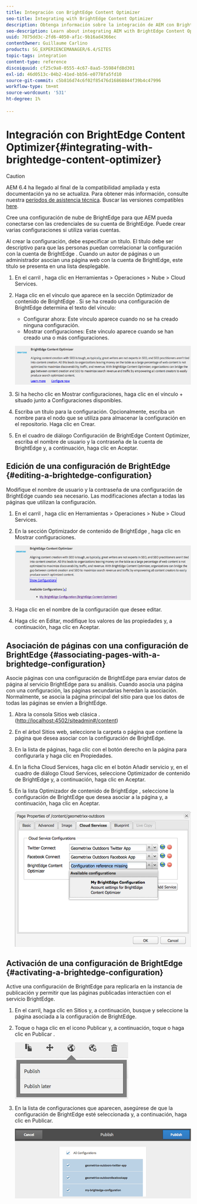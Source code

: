 ```yaml
---
title: Integración con BrightEdge Content Optimizer
seo-title: Integrating with BrightEdge Content Optimizer
description: Obtenga información sobre la integración de AEM con BrightEdge Content Optimizer.
seo-description: Learn about integrating AEM with BrightEdge Content Optimizer.
uuid: 7075dd3c-2fd6-4050-af1c-9b16ad4366ec
contentOwner: Guillaume Carlino
products: SG_EXPERIENCEMANAGER/6.4/SITES
topic-tags: integration
content-type: reference
discoiquuid: cf25c9a8-0555-4c67-8aa5-55984fd8d301
exl-id: 46d0513c-04b2-41ed-bb56-e0778fa5fd10
source-git-commit: c5b816d74c6f02f85476d16868844f39b4c47996
workflow-type: tm+mt
source-wordcount: '531'
ht-degree: 1%

---
```


# Integración con BrightEdge Content Optimizer{#integrating-with-brightedge-content-optimizer}

>[!CAUTION]
>
>AEM 6.4 ha llegado al final de la compatibilidad ampliada y esta documentación ya no se actualiza. Para obtener más información, consulte nuestra [períodos de asistencia técnica](https://helpx.adobe.com/es/support/programs/eol-matrix.html). Buscar las versiones compatibles [here](https://experienceleague.adobe.com/docs/).

Cree una configuración de nube de BrightEdge para que AEM pueda conectarse con las credenciales de su cuenta de BrightEdge. Puede crear varias configuraciones si utiliza varias cuentas.

Al crear la configuración, debe especificar un título. El título debe ser descriptivo para que las personas puedan correlacionar la configuración con la cuenta de BrightEdge . Cuando un autor de páginas o un administrador asocian una página web con la cuenta de BrightEdge, este título se presenta en una lista desplegable.

1. En el carril , haga clic en Herramientas > Operaciones > Nube > Cloud Services.
1. Haga clic en el vínculo que aparece en la sección Optimizador de contenido de BrightEdge . Si se ha creado una configuración de BrightEdge determina el texto del vínculo:

   * Configurar ahora: Este vínculo aparece cuando no se ha creado ninguna configuración.
   * Mostrar configuraciones: Este vínculo aparece cuando se han creado una o más configuraciones.

   ![Chlimage_1-4](assets/chlimage_1-4.png)

1. Si ha hecho clic en Mostrar configuraciones, haga clic en el vínculo + situado junto a Configuraciones disponibles.
1. Escriba un título para la configuración. Opcionalmente, escriba un nombre para el nodo que se utiliza para almacenar la configuración en el repositorio. Haga clic en Crear.
1. En el cuadro de diálogo Configuración de BrightEdge Content Optimizer, escriba el nombre de usuario y la contraseña de la cuenta de BrightEdge y, a continuación, haga clic en Aceptar.

## Edición de una configuración de BrightEdge {#editing-a-brightedge-configuration}

Modifique el nombre de usuario y la contraseña de una configuración de BrightEdge cuando sea necesario. Las modificaciones afectan a todas las páginas que utilizan la configuración.

1. En el carril , haga clic en Herramientas > Operaciones > Nube > Cloud Services.
1. En la sección Optimizador de contenido de BrightEdge , haga clic en Mostrar configuraciones.

   ![Chlimage_1-5](assets/chlimage_1-5.png)

1. Haga clic en el nombre de la configuración que desee editar.
1. Haga clic en Editar, modifique los valores de las propiedades y, a continuación, haga clic en Aceptar.

## Asociación de páginas con una configuración de BrightEdge {#associating-pages-with-a-brightedge-configuration}

Asocie páginas con una configuración de BrightEdge para enviar datos de página al servicio BrightEdge para su análisis. Cuando asocia una página con una configuración, las páginas secundarias heredan la asociación. Normalmente, se asocia la página principal del sitio para que los datos de todas las páginas se envíen a BrightEdge.

1. Abra la consola Sitios web clásica . ([http://localhost:4502/siteadmin#/content](http://localhost:4502/siteadmin#/content))
1. En el árbol Sitios web, seleccione la carpeta o página que contiene la página que desea asociar con la configuración de BrightEdge.
1. En la lista de páginas, haga clic con el botón derecho en la página para configurarla y haga clic en Propiedades.
1. En la ficha Cloud Services, haga clic en el botón Añadir servicio y, en el cuadro de diálogo Cloud Services, seleccione Optimizador de contenido de BrightEdge y, a continuación, haga clic en Aceptar.
1. En la lista Optimizador de contenido de BrightEdge , seleccione la configuración de BrightEdge que desea asociar a la página y, a continuación, haga clic en Aceptar.

   ![Chlimage_1-6](assets/chlimage_1-6.png)

## Activación de una configuración de BrightEdge {#activating-a-brightedge-configuration}

Active una configuración de BrightEdge para replicarla en la instancia de publicación y permitir que las páginas publicadas interactúen con el servicio BrightEdge.

1. En el carril, haga clic en Sitios y, a continuación, busque y seleccione la página asociada a la configuración de BrightEdge.
1. Toque o haga clic en el icono Publicar y, a continuación, toque o haga clic en Publicar .

   ![Chlimage_1-7](assets/chlimage_1-7.png)

1. En la lista de configuraciones que aparecen, asegúrese de que la configuración de BrightEdge esté seleccionada y, a continuación, haga clic en Publicar.

   ![Chlimage_1-8](assets/chlimage_1-8.png)
